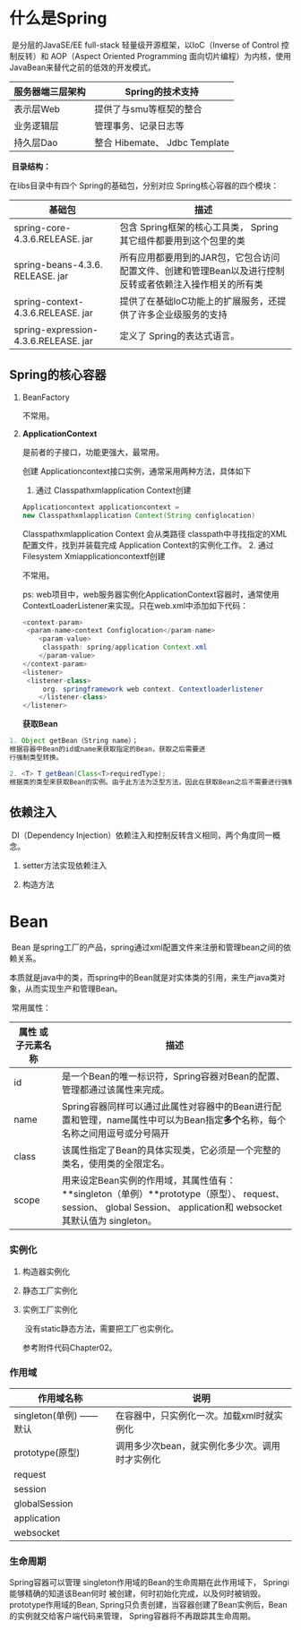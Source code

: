 # 什么是Spring

​	是分层的JavaSE/EE full-stack 轻量级开源框架，以IoC（Inverse of Control 控制反转）和 AOP（Aspect Oriented Programming 面向切片编程）为内核，使用JavaBean来替代之前的低效的开发模式。

| 服务器端三层架构 | Spring的技术支持              |
| ---------------- | ----------------------------- |
| 表示层Web        | 提供了与smu等框契的整合       |
| 业务逻辑层       | 管理事务、记录日志等          |
| 持久层Dao        | 整合 Hibemate、 Jdbc Template |

​	**目录结构：** 

在libs目录中有四个 Spring的基础包，分别对应 Spring核心容器的四个模块：

| 基础包                               | 描述                                                         |
| ------------------------------------ | ------------------------------------------------------------ |
| spring-core-4.3.6.RELEASE. jar       | 包含 Spring框架的核心工具类， Spring其它组件都要用到这个包里的类 |
| spring-beans-4.3.6. RELEASE. jar     | 所有应用都要用到的JAR包，它包合访问配置文件、创建和管理Bean以及进行控制反转或者依赖注入操作相关的所有类 |
| spring-context-4.3.6.RELEASE. jar    | 提供了在基础loC功能上的扩展服务，还提供了许多企业级服务的支持 |
| spring-expression-4.3.6.RELEASE. jar | 定义了 Spring的表达式语言。                                  |



## Spring的核心容器

1. BeanFactory

   不常用。

2. **ApplicationContext**

   是前者的子接口，功能更强大，最常用。

   创建 Applicationcontext接口实例，通常采用两种方法，具体如下

   1. 通过 Classpathxmlapplication Context创建
      

   ```java
   Applicationcontext applicationcontext =
   new Classpathxmlapplication Context(String configlocation)
   ```

   Classpathxmlapplication Context 会从类路径 classpath中寻找指定的XML配置文件，找到并装载完成 Application Context的实例化工作。
   2. 通过 Filesystem Xmiapplicationcontextf创建

      不常用。

   ps: web项目中，web服务器实例化ApplicationContext容器时，通常使用ContextLoaderListener来实现。只在web.xml中添加如下代码：

   ```java
   <context-param>
   	<param-name>context Configlocation</param-name>
       <param-value>
   		classpath: spring/application Context.xml
       </param-value>	
   </context-param>
   <listener>   
   	<listener-class>
   		org. springframework web context. Contextloaderlistener
       </listener-class>
   </listener>
   ```

   

   **获取Bean** 

```java
1. Object getBean（String name）；
根据容器中Bean的id或name来获取指定的Bean，获取之后需要进
行强制类型转换。

2. <T> T getBean(Class<T>requiredType);
根据类的类型来获取Bean的实例。由于此方法为泛型方法，因此在获取Bean之后不需要进行强制类型转换。

```





## 依赖注入

​	DI（Dependency Injection）依赖注入和控制反转含义相同，两个角度同一概念。

1. setter方法实现依赖注入

   

2. 构造方法



# Bean

​	Bean 是spring工厂的产品，spring通过xml配置文件来注册和管理bean之间的依赖关系。

​	本质就是java中的类，而spring中的Bean就是对实体类的引用，来生产java类对象，从而实现生产和管理Bean。

​	常用属性：

| 属性  或  子元素名称 | 描述                                                         |
| -------------------- | ------------------------------------------------------------ |
| id                   | 是一个Bean的唯一标识符，Spring容器对Bean的配置、管理都通过该属性来完成。 |
| name                 | Spring容器同样可以通过此属性对容器中的Bean进行配置和管理，name属性中可以为Bean指定**多个**名称，每个名称之间用逗号或分号隔开 |
| class                | 该属性指定了Bean的具体实现类，它必须是一个完整的类名，使用类的全限定名。 |
| scope                | 用来设定Bean实例的作用域，其属性值有： **singleton（单例）**prototype（原型）、 request、 session、 global Session、 application和 websocket其默认值为 singleton。 |



### 实例化

1. 构造器实例化	

2. 静态工厂实例化

3. 实例工厂实例化

   ​	没有static静态方法，需要把工厂也实例化。

   参考附件代码Chapter02。



### 作用域

| 作用域名称                  | 说明                                           |
| --------------------------- | ---------------------------------------------- |
| singleton(单例)      ——默认 | 在容器中，只实例化一次。加载xml时就实例化      |
| prototype(原型)             | 调用多少次bean，就实例化多少次。调用时才实例化 |
| request                     |                                                |
| session                     |                                                |
| globalSession               |                                                |
| application                 |                                                |
| websocket                   |                                                |

### 生命周期

Spring容器可以管理 singleton作用域的Bean的生命周期在此作用域下， Springi能够精确的知道该Bean何时
被创建，何时初始化完成，以及何时被销毁。
prototype作用域的Bean, Spring只负责创建，当容器创建了Bean实例后，Bean的实例就交给客户端代码来管理， Spring容器将不再跟踪其生命周期。